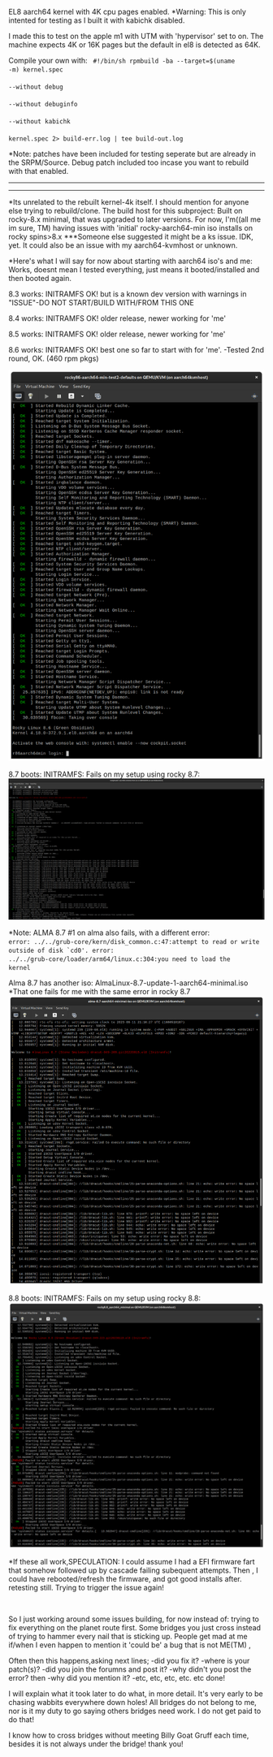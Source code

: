 EL8 aarch64 kernel with 4K cpu pages enabled. 
*Warning: This is only intented for testing as I built it with kabichk disabled.

I made this to test on the apple m1 with UTM with 'hypervisor' set to on.
The machine  expects 4K or 16K pages but the default in el8 is detected as 64K.


Compile your own with:
<code>
#!/bin/sh
rpmbuild -ba --target=$(uname -m) kernel.spec \
--without debug \
--without debuginfo \
--without kabichk \
kernel.spec 2> build-err.log | tee build-out.log
</code>

*Note: patches have been included for testing seperate but are already in the SRPM/Source.
Debug patch included too incase you want to rebuild with that enabled.
<hr>
<hr>
*Its unrelated to the rebuilt kernel-4k itself. I should mention for anyone else trying
to rebuild/clone. 
The build host for this subproject:
Built on rocky-8.x minimal, that was upgraded to later versions. 
For now, I'm((all me im sure, TM) having issues with 'initial' rocky-aarch64-min iso installs 
on rocky spins>8.x   ***Someone else suggested it might be a ks issue.
IDK, yet. It could also be an issue with my aarch64-kvmhost or unknown.


*Here's what I will say for now about starting with aarch64 iso's and me:
Works, doesnt mean I tested everything, just means it booted/installed and then booted again.

8.3 works: INITRAMFS OK! but is a known dev version with warnings in "ISSUE"-DO NOT START/BUILD WITH/FROM THIS ONE

8.4 works: INITRAMFS OK! older release, newer working for 'me'

8.5 works: INITRAMFS OK! older release, newer working for 'me'

8.6 works: INITRAMFS OK! best one so far to start with for 'me'. 
                          -Tested 2nd round, OK. (460 rpm pkgs)

   
   ![8.6](/assets/images/rocky-8.6-aarch64-iso-install.png?raw=true)




8.7 boots: INITRAMFS: Fails on my setup using rocky 8.7:
![8.7](/assets/images/87no.png?raw=true)

*Note: ALMA 8.7 #1 on alma also fails, with a different error:
<code> error: ../../grub-core/kern/disk_common.c:47:attempt to read or write outside
of disk `cd0'.
error: ../../grub-core/loader/arm64/linux.c:304:you need to load the kernel</code>

Alma 8.7 has another iso: AlmaLinux-8.7-update-1-aarch64-minimal.iso
*That one fails for me with the same error in rocky 8.7
![alma 8.7](/assets/images/alma87no.png?raw=true)


8.8 boots: INITRAMFS: Fails on my setup using rocky 8.8:
![rocky 8.8](/assets/images/88rockynope.png?raw=true)



*If these all work,SPECULATION: I could assume I had a EFI firmware fart that somehow followed up by cascade failing subequent attempts.
Then , I could have rebooted/refresh the firmware, and got good installs after. retesting still.
Trying to trigger the issue again!

<br>

So I just working around some issues building, for now instead of:
trying to fix everything on the planet route first. 
Some bridges you just cross instead of trying to hammer every
nail that is sticking up. People get mad at me if/when I even happen
to mention it 'could be' a bug that is not ME(TM) ,
  
  Often then this happens,asking next lines;
  -did you fix it?
  -where is your patch(s)?
  -did you join the forumns and post it?
  -why didn't you post the error?
   then
  -why did  you mention it?
  -etc, etc, etc, etc. etc
   done!

I will explain what it took later to do what, in more detail. It's very early to be chasing wabbits everywhere down holes!
All bridges do not belong to me, nor is it my duty to go saying others bridges need work.
I do not get paid to do that!

I know how to cross bridges without meeting Billy Goat Gruff each time, besides it is not always under the bridge! thank you!
